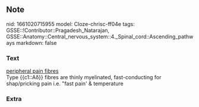 ## Note
nid: 1661020715955
model: Cloze-chrisc-ff04e
tags: GSSE::!Contributor::Pragadesh_Natarajan, GSSE::Anatomy::Central_nervous_system::4._Spinal_cord::Ascending_pathways
markdown: false

### Text
<div>
  <u>peripheral pain fibres</u>
</div>
<div>
  Type {{c1::Aδ}} fibres are thinly myelinated, fast-conducting for
  shap/pricking pain i.e. "fast pain' & temperature
</div>

### Extra

